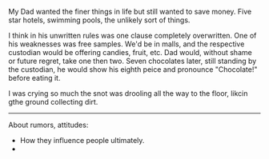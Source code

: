 My Dad wanted the finer things in life but still wanted to save money. Five star hotels, swimming pools, the unlikely sort of things.

I think in his unwritten rules was one clause completely overwritten. One of his weaknesses was free samples. We'd be in malls, and the respective custodian would be offering candies, fruit, etc. Dad would, without shame or future regret, take one then two. Seven chocolates later, still standing by the custodian, he would show his eighth peice and pronounce "Chocolate!" before eating it.

 I was crying so much the snot was drooling all the way to the floor, likcin gthe ground collecting dirt.

---------------

About rumors, attitudes:
- How they influence people ultimately.
- 